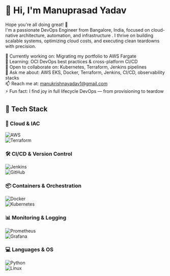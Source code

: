 # 👋 Hi, I'm Manuprasad Yadav 

Hope you're all doing great! 🙌  
I'm a passionate DevOps Engineer from Bangalore, India, focused on cloud-native architecture, automation, and infrastructure . I thrive on building scalable systems, optimizing cloud costs, and executing clean teardowns with precision.

🔭 Currently working on: Migrating my portfolio to AWS Fargate  
🌱 Learning: OCI DevOps best practices & cross-platform CI/CD  
👯 Open to collaborate on: Kubernetes, Terraform, Jenkins pipelines  
💬 Ask me about: AWS EKS, Docker, Terraform, Jenkins, CI/CD, observability stacks  
📫 Reach me at: manukrishnayadav1@gmail.com  
⚡ Fun fact: I find joy in full lifecycle DevOps — from provisioning to teardow

## 🧰 Tech Stack

### 🚀 Cloud & IAC  
![AWS](https://img.shields.io/badge/AWS-232F3E?style=for-the-badge&logo=amazonaws&logoColor=white)  
![Terraform](https://img.shields.io/badge/Terraform-7B42BC?style=for-the-badge&logo=terraform&logoColor=white)

### 🛠️ CI/CD & Version Control  
![Jenkins](https://img.shields.io/badge/Jenkins-D24939?style=for-the-badge&logo=jenkins&logoColor=white)  
![GitHub](https://img.shields.io/badge/GitHub-181717?style=for-the-badge&logo=github&logoColor=white)

### 📦 Containers & Orchestration  
![Docker](https://img.shields.io/badge/Docker-2496ED?style=for-the-badge&logo=docker&logoColor=white)  
![Kubernetes](https://img.shields.io/badge/Kubernetes-326CE5?style=for-the-badge&logo=kubernetes&logoColor=white)

### 📊 Monitoring & Logging  
![Prometheus](https://img.shields.io/badge/Prometheus-E6522C?style=for-the-badge&logo=prometheus&logoColor=white)  
![Grafana](https://img.shields.io/badge/Grafana-F46800?style=for-the-badge&logo=grafana&logoColor=white)

### 💻 Languages & OS  
![Python](https://img.shields.io/badge/Python-3776AB?style=for-the-badge&logo=python&logoColor=white)  
![Linux](https://img.shields.io/badge/Linux-FCC624?style=for-the-badge&logo=linux&logoColor=black)


